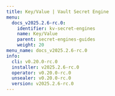 ```yaml
---
title: Key/Value | Vault Secret Engine
menu:
  docs_v2025.2.6-rc.0:
    identifier: kv-secret-engines
    name: Key/Value
    parent: secret-engines-guides
    weight: 20
menu_name: docs_v2025.2.6-rc.0
info:
  cli: v0.20.0-rc.0
  installer: v2025.2.6-rc.0
  operator: v0.20.0-rc.0
  unsealer: v0.20.0-rc.0
  version: v2025.2.6-rc.0
---
```


